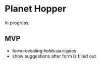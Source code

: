 # Planet Hopper

In progress.

## MVP

- ~~form revealing fields as it goes~~
- show suggestions after form is filled out
